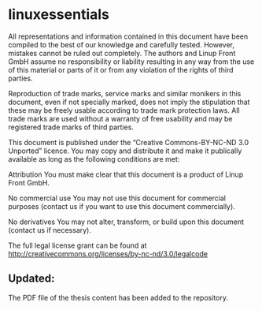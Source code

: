 linuxessentials
===============

All representations and information contained in this document have been compiled to the best of our knowledge and carefully tested. However, mistakes cannot be ruled out completely. The authors and Linup Front GmbH assume no responsibility or liability resulting in any way from the use of this material or parts of it or from any violation of the rights of third parties.

Reproduction of trade marks, service marks and similar monikers in this document, even if not specially marked, does not imply the stipulation that these may be freely usable according to trade mark protection laws. All trade marks are used without a warranty of free usability and may be registered trade marks of third parties.

This document is published under the “Creative Commons-BY-NC-ND 3.0 Unported” licence. You may copy and distribute it and make it publically available as long as the following conditions are met:

Attribution You must make clear that this document is a product of Linup Front GmbH.

No commercial use You may not use this document for commercial purposes (contact us if you want to use this document commercially).

No derivatives You may not alter, transform, or build upon this document (contact us if necessary).

The full legal license grant can be found at http://creativecommons.org/licenses/by-nc-nd/3.0/legalcode

## Updated: 
The PDF file of the thesis content has been added to the repository.
